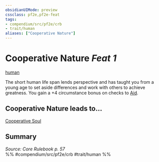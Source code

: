 ```yaml
---
obsidianUIMode: preview
cssclass: pf2e,pf2e-feat
tags:
- compendium/src/pf2e/crb
- trait/human
aliases: ["Cooperative Nature"]
---
```

# Cooperative Nature  *Feat 1*  
[human](../../Rules/traits/human.md)  


The short human life span lends perspective and has taught you from a young age to set aside differences and work with others to achieve greatness. You gain a +4 circumstance bonus on checks to [Aid](../../Rules/actions/aid.md).

## Cooperative Nature leads to...

[Cooperative Soul](cooperative-soul.md)

## Summary

*Source: Core Rulebook p. 57*  
%% #compendium/src/pf2e/crb #trait/human %%